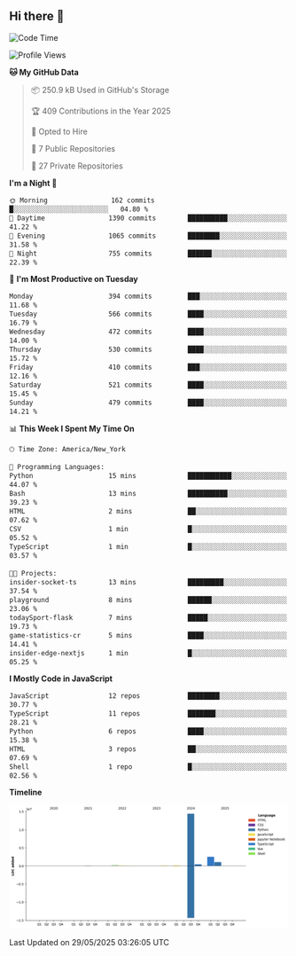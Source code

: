 ## Hi there 👋

<!--START_SECTION:waka-->
![Code Time](http://img.shields.io/badge/Code%20Time-330%20hrs%2025%20mins-blue)

![Profile Views](http://img.shields.io/badge/Profile%20Views-60-blue)

**🐱 My GitHub Data** 

> 📦 250.9 kB Used in GitHub's Storage 
 > 
> 🏆 409 Contributions in the Year 2025
 > 
> 💼 Opted to Hire
 > 
> 📜 7 Public Repositories 
 > 
> 🔑 27 Private Repositories 
 > 
**I'm a Night 🦉** 

```text
🌞 Morning                162 commits         █░░░░░░░░░░░░░░░░░░░░░░░░   04.80 % 
🌆 Daytime                1390 commits        ██████████░░░░░░░░░░░░░░░   41.22 % 
🌃 Evening                1065 commits        ████████░░░░░░░░░░░░░░░░░   31.58 % 
🌙 Night                  755 commits         ██████░░░░░░░░░░░░░░░░░░░   22.39 % 
```
📅 **I'm Most Productive on Tuesday** 

```text
Monday                   394 commits         ███░░░░░░░░░░░░░░░░░░░░░░   11.68 % 
Tuesday                  566 commits         ████░░░░░░░░░░░░░░░░░░░░░   16.79 % 
Wednesday                472 commits         ████░░░░░░░░░░░░░░░░░░░░░   14.00 % 
Thursday                 530 commits         ████░░░░░░░░░░░░░░░░░░░░░   15.72 % 
Friday                   410 commits         ███░░░░░░░░░░░░░░░░░░░░░░   12.16 % 
Saturday                 521 commits         ████░░░░░░░░░░░░░░░░░░░░░   15.45 % 
Sunday                   479 commits         ████░░░░░░░░░░░░░░░░░░░░░   14.21 % 
```


📊 **This Week I Spent My Time On** 

```text
🕑︎ Time Zone: America/New_York

💬 Programming Languages: 
Python                   15 mins             ███████████░░░░░░░░░░░░░░   44.07 % 
Bash                     13 mins             ██████████░░░░░░░░░░░░░░░   39.23 % 
HTML                     2 mins              ██░░░░░░░░░░░░░░░░░░░░░░░   07.62 % 
CSV                      1 min               █░░░░░░░░░░░░░░░░░░░░░░░░   05.52 % 
TypeScript               1 min               █░░░░░░░░░░░░░░░░░░░░░░░░   03.57 % 

🐱‍💻 Projects: 
insider-socket-ts        13 mins             █████████░░░░░░░░░░░░░░░░   37.54 % 
playground               8 mins              ██████░░░░░░░░░░░░░░░░░░░   23.06 % 
todaySport-flask         7 mins              █████░░░░░░░░░░░░░░░░░░░░   19.73 % 
game-statistics-cr       5 mins              ████░░░░░░░░░░░░░░░░░░░░░   14.41 % 
insider-edge-nextjs      1 min               █░░░░░░░░░░░░░░░░░░░░░░░░   05.25 % 
```

**I Mostly Code in JavaScript** 

```text
JavaScript               12 repos            ████████░░░░░░░░░░░░░░░░░   30.77 % 
TypeScript               11 repos            ███████░░░░░░░░░░░░░░░░░░   28.21 % 
Python                   6 repos             ████░░░░░░░░░░░░░░░░░░░░░   15.38 % 
HTML                     3 repos             ██░░░░░░░░░░░░░░░░░░░░░░░   07.69 % 
Shell                    1 repo              █░░░░░░░░░░░░░░░░░░░░░░░░   02.56 % 
```



**Timeline**

![Lines of Code chart](https://raw.githubusercontent.com/dikshithvishnu/dikshithvishnu/main/assets/bar_graph.png)


 Last Updated on 29/05/2025 03:26:05 UTC
<!--END_SECTION:waka-->
